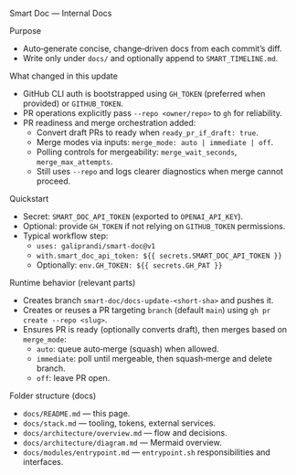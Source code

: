 Smart Doc — Internal Docs

Purpose
- Auto‑generate concise, change‑driven docs from each commit’s diff.
- Write only under `docs/` and optionally append to `SMART_TIMELINE.md`.

What changed in this update
- GitHub CLI auth is bootstrapped using `GH_TOKEN` (preferred when provided) or `GITHUB_TOKEN`.
- PR operations explicitly pass `--repo <owner/repo>` to `gh` for reliability.
- PR readiness and merge orchestration added:
  - Convert draft PRs to ready when `ready_pr_if_draft: true`.
  - Merge modes via inputs: `merge_mode: auto | immediate | off`.
  - Polling controls for mergeability: `merge_wait_seconds`, `merge_max_attempts`.
  - Still uses `--repo` and logs clearer diagnostics when merge cannot proceed.

Quickstart
- Secret: `SMART_DOC_API_TOKEN` (exported to `OPENAI_API_KEY`).
- Optional: provide `GH_TOKEN` if not relying on `GITHUB_TOKEN` permissions.
- Typical workflow step:
  - `uses: galiprandi/smart-doc@v1`
  - `with.smart_doc_api_token: ${{ secrets.SMART_DOC_API_TOKEN }}`
  - Optionally: `env.GH_TOKEN: ${{ secrets.GH_PAT }}`

Runtime behavior (relevant parts)
- Creates branch `smart-doc/docs-update-<short-sha>` and pushes it.
- Creates or reuses a PR targeting `branch` (default `main`) using `gh pr create --repo <slug>`.
- Ensures PR is ready (optionally converts draft), then merges based on `merge_mode`:
  - `auto`: queue auto‑merge (squash) when allowed.
  - `immediate`: poll until mergeable, then squash‑merge and delete branch.
  - `off`: leave PR open.

Folder structure (docs)
- `docs/README.md` — this page.
- `docs/stack.md` — tooling, tokens, external services.
- `docs/architecture/overview.md` — flow and decisions.
- `docs/architecture/diagram.md` — Mermaid overview.
- `docs/modules/entrypoint.md` — `entrypoint.sh` responsibilities and interfaces.
